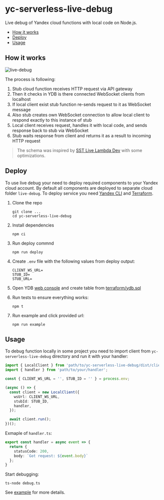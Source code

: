 # yc-serverless-live-debug
Live debug of Yandex cloud functions with local code on Node.js.

<!-- toc -->

- [How it works](#how-it-works)
- [Deploy](#deploy)
- [Usage](#usage)

<!-- tocstop -->

## How it works
![live-debug](https://user-images.githubusercontent.com/1473072/212640296-5047ddc9-2f5b-4366-9ee0-bb32e18f06e1.png)

The process is following:
1. Stub cloud function receives HTTP request via API gateway
2. Then it checks in YDB is there connected WebSocket clients from localhost
3. If local client exist stub function re-sends request to it as WebSocket message
4. Also stub creates own WebSocket connection to allow local client to respond exactly to this instance of stub
5. Local client receives request, handles it with local code, and sends response back to stub via WebSocket
6. Stub waits response from client and returns it as a result to incoming HTTP request

> The schema was inspired by [SST Live Lambda Dev](https://docs.sst.dev/live-lambda-development) with some optimizations.

## Deploy
To use live debug your need to deploy required components to your Yandex cloud account.
By default all components are deployed to separate cloud folder `live-debug`.
To deploy service you need [Yandex CLI](https://cloud.yandex.ru/docs/cli/) and [Terraform](https://cloud.yandex.ru/docs/tutorials/infrastructure-management/terraform-quickstart).

1. Clone the repo
   ```
   git clone ...
   cd yc-serverless-live-debug
   ```
2. Install dependencies
   ```
   npm ci
   ```
3. Run deploy commnd
   ```
   npm run deploy
   ```
4. Create `.env` file with the following values from deploy output:
   ```
   CLIENT_WS_URL=
   STUB_ID=
   STUB_URL=
   ```
5. Open YDB [web console](https://console.cloud.yandex.ru) and create table from [terraform/ydb.sql](/terraform/ydb.sql)

6. Run tests to ensure everything works:
   ```
   npm t
   ```
7. Run example and click provided url:
   ```
   npm run example
   ```

## Usage
To debug function locally in some project you need to import client from `yc-serverless-live-debug` directory and run it with your handler:

```ts
import { LocalClient } from 'path/to/yc-serverless-live-debug/dist/client';
import { handler } from 'path/to/your/handler';

const { CLIENT_WS_URL = '', STUB_ID = '' } = process.env;

(async () => {
  const client = new LocalClient({
    wsUrl: CLIENT_WS_URL,
    stubId: STUB_ID,
    handler,
  });

  await client.run();
})();
```
Exmaple of `handler.ts`:
```ts
export const handler = async event => {
  return {
    statusCode: 200,
    body: `Got request: ${event.body}`
  };
}
```
Start debugging:
```
ts-node debug.ts
```

See [example](/example) for more details.

